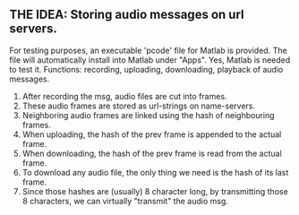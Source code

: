 THE IDEA: Storing audio messages on url servers.
--
For testing purposes, an executable 'pcode' file for Matlab is provided.
The file will automatically install into Matlab under "Apps".
Yes, Matlab is needed to test it.
Functions: recording, uploading, downloading, playback of audio messages.


1. After recording the msg, audio files are cut into frames. 
2. These audio frames are stored as url-strings on name-servers.
3. Neighboring audio frames are linked using the hash of neighbouring frames.
4. When uploading, the hash of the prev frame is appended to the actual frame.
5. When downloading, the hash of the prev frame is read from the actual frame.
6. To download any audio file, the only thing we need is the hash of its last frame. 
7. Since those hashes are (usually) 8 character long,
by transmitting those 8 characters, we can virtually "transmit" the audio msg.

